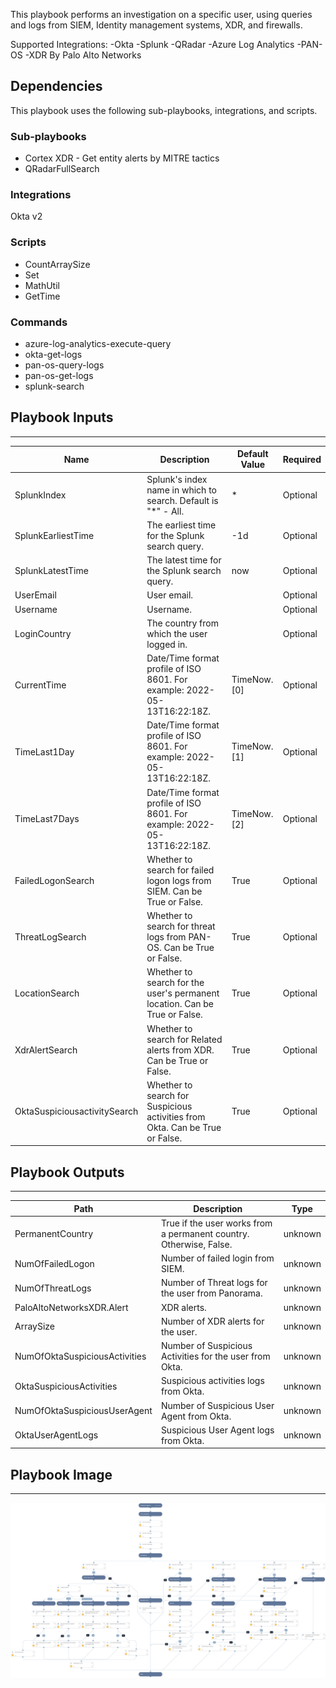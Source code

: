 This playbook performs an investigation on a specific user, using queries and logs from SIEM, Identity management systems, XDR, and firewalls.

Supported Integrations:
-Okta
-Splunk
-QRadar
-Azure Log Analytics
-PAN-OS
-XDR By Palo Alto Networks

## Dependencies
This playbook uses the following sub-playbooks, integrations, and scripts.

### Sub-playbooks
* Cortex XDR - Get entity alerts by MITRE tactics
* QRadarFullSearch

### Integrations
Okta v2

### Scripts
* CountArraySize
* Set
* MathUtil
* GetTime

### Commands
* azure-log-analytics-execute-query
* okta-get-logs
* pan-os-query-logs
* pan-os-get-logs
* splunk-search

## Playbook Inputs
---

| **Name** | **Description** | **Default Value** | **Required** |
| --- | --- | --- | --- |
| SplunkIndex | Splunk's index name in which to search. Default is "\*" - All. | * | Optional |
| SplunkEarliestTime | The earliest time for the Splunk search query. | -1d | Optional |
| SplunkLatestTime | The latest time for the Splunk search query. | now | Optional |
| UserEmail | User email. |  | Optional |
| Username | Username. |  | Optional |
| LoginCountry | The country from which the user logged in. |  | Optional |
| CurrentTime | Date/Time format profile of ISO 8601. For example: 2022-05-13T16:22:18Z. | TimeNow.[0] | Optional |
| TimeLast1Day | Date/Time format profile of ISO 8601. For example: 2022-05-13T16:22:18Z. | TimeNow.[1] | Optional |
| TimeLast7Days | Date/Time format profile of ISO 8601. For example: 2022-05-13T16:22:18Z. | TimeNow.[2] | Optional |
| FailedLogonSearch | Whether to search for failed logon logs from SIEM. Can be True or False. | True | Optional |
| ThreatLogSearch | Whether to search for threat logs from PAN-OS. Can be True or False. | True | Optional |
| LocationSearch | Whether to search for the user's permanent location. Can be True or False. | True | Optional |
| XdrAlertSearch | Whether to search for Related alerts from XDR. Can be True or False. | True | Optional |
| OktaSuspiciousactivitySearch | Whether to search for Suspicious activities from Okta. Can be True or False. | True | Optional |

## Playbook Outputs
---

| **Path** | **Description** | **Type** |
| --- | --- | --- |
| PermanentCountry | True if the user works from a permanent country. Otherwise, False. | unknown |
| NumOfFailedLogon | Number of failed login from SIEM. | unknown |
| NumOfThreatLogs | Number of Threat logs for the user from Panorama. | unknown |
| PaloAltoNetworksXDR.Alert | XDR alerts. | unknown |
| ArraySize | Number of XDR alerts for the user. | unknown |
| NumOfOktaSuspiciousActivities | Number of Suspicious Activities for the user from Okta. | unknown |
| OktaSuspiciousActivities | Suspicious activities logs from Okta. | unknown |
| NumOfOktaSuspiciousUserAgent | Number of Suspicious User Agent from Okta. | unknown |
| OktaUserAgentLogs | Suspicious User Agent logs from Okta. | unknown |

## Playbook Image
---
![User Investigation - Generic](../doc_files/User_Investigation_-_Generic.png)
